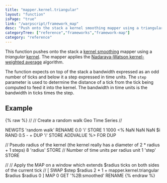 ```yaml
---
title: "mapper.kernel.triangular"
layout: "function"
isPage: "true"
link: "/warpscript/framework_map"
desc: "Push onto the stack a kernel smoothing mapper using a triangular kernel."
categoryTree: ["reference","frameworks","framework-map"]
category: "reference"
---
```

 
This function pushes onto the stack a [kernel smoothing](https://en.wikipedia.org/wiki/Kernel_smoother) mapper using a *triangular* [kernel](https://en.wikipedia.org/wiki/Kernel_(statistics)#In_non-parametric_statistics). The mapper applies the [Nadaraya-Watson kernel-weighted average](https://en.wikipedia.org/wiki/Kernel_regression#Nadaraya.E2.80.93Watson_kernel_regression) algorithm.

The function expects on top of the stack a bandwidth expressed as an odd number of ticks and below it a step expressed in time units. The `step` parameter is used to determine the distance of a tick from the tick being computed to feed it into the kernel. The bandwidth in time units is the bandwidth in ticks times the step.

## Example ##

{% raw %}
<warp10-warpscript-widget>//
// Create a random walk Geo Time Series
//

NEWGTS 'random walk' RENAME
0.0 'i' STORE
1 1000
<% NaN NaN NaN $i RAND 0.5 - + DUP 'i' STORE ADDVALUE %>
FOR
DUP

// Pseudo radius of the kernel (the kernel really has a diameter of 2 * radius + 1 steps)
8 'radius' STORE
// Number of time units per radius unit
1 'step' STORE

//
// Apply the MAP on a window which extends $radius ticks on both sides of the current tick
//
[ SWAP $step $radius 2 * 1 + mapper.kernel.triangular $radius $radius 0 ] MAP 0 GET
'%2B:smoothed' RENAME
</warp10-warpscript-widget>
{% endraw %}    
